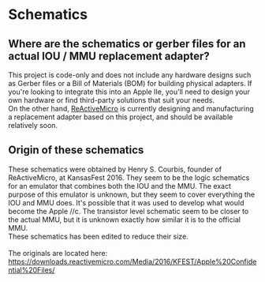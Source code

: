 # Schematics

## Where are the schematics or gerber files for an actual IOU / MMU replacement adapter?

This project is code-only and does not include any hardware designs such as Gerber files or a Bill of Materials (BOM) for building physical adapters. If you're looking to integrate this into an Apple IIe, you'll need to design your own hardware or find third-party solutions that suit your needs.
<br/>
On the other hand, [ReActiveMicro](https://www.reactivemicro.com/) is currently designing and manufacturing a replacement adapter based on this project, and should be available relatively soon.

## Origin of these schematics

These schematics were obtained by Henry S. Courbis, founder of ReActiveMicro, at KansasFest 2016. They seem to be the logic schematics for an emulator that combines both the IOU and the MMU. The exact purpose of this emulator is unknown, but they seem to cover everything the IOU and MMU does. It's possible that it was used to develop what would become the Apple //c. The transistor level schematic seem to be closer to the actual MMU, but it is unknown exactly how similar it is to the official MMU.
<br/>
These schematics has been edited to reduce their size.<br/><br/>
The originals are located here: https://downloads.reactivemicro.com/Media/2016/KFEST/Apple%20Confidential%20Files/
